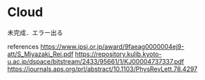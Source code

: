 # Cloud

未完成．エラー出る

references
https://www.ipsj.or.jp/award/9faeag0000004ej9-att/S_Miyazaki_Rei.pdf
https://repository.kulib.kyoto-u.ac.jp/dspace/bitstream/2433/95661/1/KJ00004737337.pdf
https://journals.aps.org/prl/abstract/10.1103/PhysRevLett.78.4297
